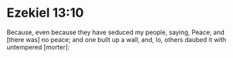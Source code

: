 # Ezekiel 13:10

Because, even because they have seduced my people, saying, Peace; and [there was] no peace; and one built up a wall, and, lo, others daubed it with untempered [morter]: